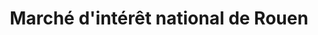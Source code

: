 ---
title: "Marché d'intérêt national de Rouen"
url: /rouen/marche-dinteret-national-de-rouen/
shop: commerce
---